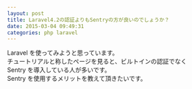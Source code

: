 ```yaml
---
layout: post
title: Laravel4.2の認証よりもSentryの方が良いのでしょうか？
date: 2015-03-04 09:49:31
categories: php laravel
---
```

<!-- {% raw %} -->
<p>Laravel を使ってみようと思っています。<br>
チュートリアルと称したページを見ると、ビルトインの認証でなく<br>
Sentry を導入している人が多いです。<br>
Sentry を使用するメリットを教えて頂きたいです。</p>
<!-- {% endraw %} -->
